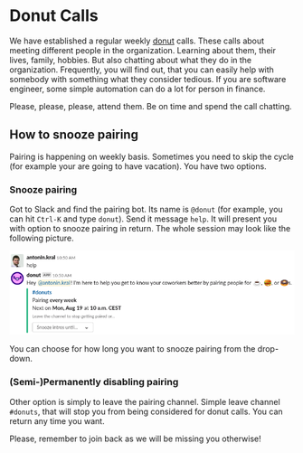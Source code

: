 # Donut Calls

We have established a regular weekly [donut](https://www.donut.com/pairing/) calls. These calls about meeting different people in the organization. Learning about them, their lives, family, hobbies. But also chatting about what they do in the organization. Frequently, you will find out, that you can easily help with somebody with something what they consider tedious. If you are software engineer, some simple automation can do a lot for person in finance.

Please, please, please, attend them. Be on time and spend the call chatting.

## How to snooze pairing

Pairing is happening on weekly basis. Sometimes you need to skip the cycle (for example your are going to have vacation). You have two options.

### Snooze pairing

Got to Slack and find the pairing bot. Its name is `@donut` (for example, you can hit `Ctrl-K` and type `donut`). Send it message `help`. It will present you with option to snooze pairing in return. The whole session may look like the following picture.

![Snooze donut pairing](pairing.png)

You can choose for how long you want to snooze pairing from the drop-down.

### (Semi-)Permanently disabling pairing

Other option is simply to leave the pairing channel. Simple leave channel `#donuts`, that will stop you from being considered for donut calls. You can return any time you want.

Please, remember to join back as we will be missing you otherwise!
